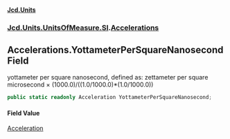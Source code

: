 #### [Jcd.Units](index.md 'index')
### [Jcd.Units.UnitsOfMeasure.SI](Jcd.Units.UnitsOfMeasure.SI.md 'Jcd.Units.UnitsOfMeasure.SI').[Accelerations](Accelerations.md 'Jcd.Units.UnitsOfMeasure.SI.Accelerations')

## Accelerations.YottameterPerSquareNanosecond Field

yottameter per square nanosecond, defined as: zettameter per square microsecond × (1000.0)/((1.0/1000.0)*(1.0/1000.0))

```csharp
public static readonly Acceleration YottameterPerSquareNanosecond;
```

#### Field Value
[Acceleration](Acceleration.md 'Jcd.Units.UnitTypes.Acceleration')